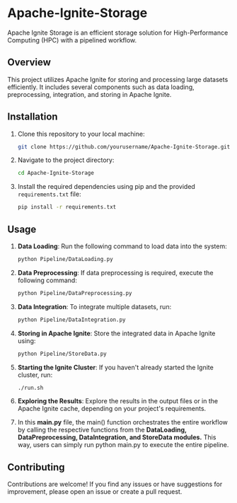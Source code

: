 # Apache-Ignite-Storage

Apache Ignite Storage is an efficient storage solution for High-Performance Computing (HPC) with a pipelined workflow.

## Overview

This project utilizes Apache Ignite for storing and processing large datasets efficiently. It includes several components such as data loading, preprocessing, integration, and storing in Apache Ignite.

## Installation

1. Clone this repository to your local machine:

    ```bash
    git clone https://github.com/yourusername/Apache-Ignite-Storage.git
    ```

2. Navigate to the project directory:

    ```bash
    cd Apache-Ignite-Storage
    ```

3. Install the required dependencies using pip and the provided `requirements.txt` file:

    ```bash
    pip install -r requirements.txt
    ```

## Usage

1. **Data Loading**: Run the following command to load data into the system:

    ```bash
    python Pipeline/DataLoading.py
    ```

2. **Data Preprocessing**: If data preprocessing is required, execute the following command:

    ```bash
    python Pipeline/DataPreprocessing.py
    ```

3. **Data Integration**: To integrate multiple datasets, run:

    ```bash
    python Pipeline/DataIntegration.py
    ```

4. **Storing in Apache Ignite**: Store the integrated data in Apache Ignite using:

    ```bash
    python Pipeline/StoreData.py
    ```

5. **Starting the Ignite Cluster**: If you haven't already started the Ignite cluster, run:

    ```bash
    ./run.sh
    ```

6. **Exploring the Results**: Explore the results in the output files or in the Apache Ignite cache, depending on your project's requirements.
7. In this **main.py** file, the main() function orchestrates the entire workflow by calling the respective functions from the **DataLoading, DataPreprocessing, DataIntegration, and StoreData modules.** This way, users can simply run python main.py to execute the entire pipeline.



## Contributing

Contributions are welcome! If you find any issues or have suggestions for improvement, please open an issue or create a pull request.

